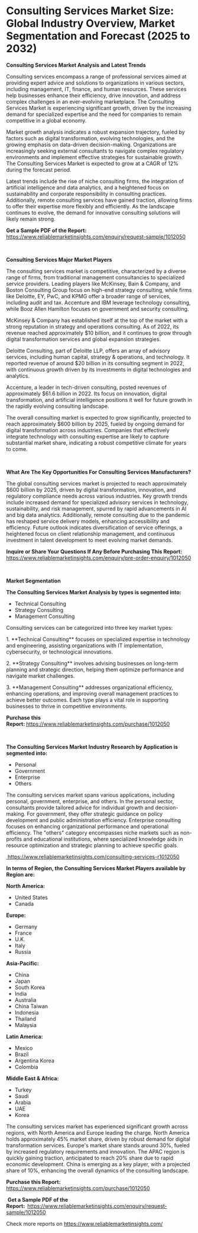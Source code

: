 <p><h1>Consulting Services Market Size: Global Industry Overview, Market Segmentation and Forecast (2025 to 2032)</h1></p><p><strong>Consulting Services Market Analysis and Latest Trends</strong></p>
<p><p>Consulting services encompass a range of professional services aimed at providing expert advice and solutions to organizations in various sectors, including management, IT, finance, and human resources. These services help businesses enhance their efficiency, drive innovation, and address complex challenges in an ever-evolving marketplace. The Consulting Services Market is experiencing significant growth, driven by the increasing demand for specialized expertise and the need for companies to remain competitive in a global economy.</p><p>Market growth analysis indicates a robust expansion trajectory, fueled by factors such as digital transformation, evolving technologies, and the growing emphasis on data-driven decision-making. Organizations are increasingly seeking external consultants to navigate complex regulatory environments and implement effective strategies for sustainable growth. The Consulting Services Market is expected to grow at a CAGR of 12% during the forecast period. </p><p>Latest trends include the rise of niche consulting firms, the integration of artificial intelligence and data analytics, and a heightened focus on sustainability and corporate responsibility in consulting practices. Additionally, remote consulting services have gained traction, allowing firms to offer their expertise more flexibly and efficiently. As the landscape continues to evolve, the demand for innovative consulting solutions will likely remain strong.</p></p>
<p><strong>Get a Sample PDF of the Report:&nbsp;</strong> <a href="https://www.reliablemarketinsights.com/enquiry/request-sample/1012050?utm_campaign=2939&utm_medium=2&utm_source=Github&utm_content=ia&utm_term=06032025&utm_id=consulting-services">https://www.reliablemarketinsights.com/enquiry/request-sample/1012050</a></p>
<p>&nbsp;</p>
<p><strong>Consulting Services Major Market Players</strong></p>
<p><p>The consulting services market is competitive, characterized by a diverse range of firms, from traditional management consultancies to specialized service providers. Leading players like McKinsey, Bain & Company, and Boston Consulting Group focus on high-end strategy consulting, while firms like Deloitte, EY, PwC, and KPMG offer a broader range of services, including audit and tax. Accenture and IBM leverage technology consulting, while Booz Allen Hamilton focuses on government and security consulting.</p><p>McKinsey & Company has established itself at the top of the market with a strong reputation in strategy and operations consulting. As of 2022, its revenue reached approximately $10 billion, and it continues to grow through digital transformation services and global expansion strategies.</p><p>Deloitte Consulting, part of Deloitte LLP, offers an array of advisory services, including human capital, strategy & operations, and technology. It reported revenue of around $20 billion in its consulting segment in 2022, with continuous growth driven by its investments in digital technologies and analytics.</p><p>Accenture, a leader in tech-driven consulting, posted revenues of approximately $61.6 billion in 2022. Its focus on innovation, digital transformation, and artificial intelligence positions it well for future growth in the rapidly evolving consulting landscape.</p><p>The overall consulting market is expected to grow significantly, projected to reach approximately $600 billion by 2025, fueled by ongoing demand for digital transformation across industries. Companies that effectively integrate technology with consulting expertise are likely to capture substantial market share, indicating a robust competitive climate for years to come.</p></p>
<p>&nbsp;</p>
<p><strong>What Are The Key Opportunities For Consulting Services Manufacturers?</strong></p>
<p><p>The global consulting services market is projected to reach approximately $600 billion by 2025, driven by digital transformation, innovation, and regulatory compliance needs across various industries. Key growth trends include increased demand for specialized advisory services in technology, sustainability, and risk management, spurred by rapid advancements in AI and big data analytics. Additionally, remote consulting due to the pandemic has reshaped service delivery models, enhancing accessibility and efficiency. Future outlook indicates diversification of service offerings, a heightened focus on client relationship management, and continuous investment in talent development to meet evolving market demands.</p></p>
<p><strong>Inquire or Share Your Questions If Any Before Purchasing This Report:</strong> <a href="https://www.reliablemarketinsights.com/enquiry/pre-order-enquiry/1012050?utm_campaign=2939&utm_medium=2&utm_source=Github&utm_content=ia&utm_term=06032025&utm_id=consulting-services">https://www.reliablemarketinsights.com/enquiry/pre-order-enquiry/1012050</a></p>
<p>&nbsp;</p>
<p><strong>Market Segmentation</strong></p>
<p><strong>The Consulting Services Market Analysis by types is segmented into:</strong></p>
<p><ul><li>Technical Consulting</li><li>Strategy Consulting</li><li>Management Consulting</li></ul></p>
<p><p>Consulting services can be categorized into three key market types: </p><p>1. **Technical Consulting** focuses on specialized expertise in technology and engineering, assisting organizations with IT implementation, cybersecurity, or technological innovations. </p><p>2. **Strategy Consulting** involves advising businesses on long-term planning and strategic direction, helping them optimize performance and navigate market challenges. </p><p>3. **Management Consulting** addresses organizational efficiency, enhancing operations, and improving overall management practices to achieve better outcomes. Each type plays a vital role in supporting businesses to thrive in competitive environments.</p></p>
<p><strong>Purchase this Report:&nbsp;</strong><a href="https://www.reliablemarketinsights.com/purchase/1012050?utm_campaign=2939&utm_medium=2&utm_source=Github&utm_content=ia&utm_term=06032025&utm_id=consulting-services">https://www.reliablemarketinsights.com/purchase/1012050</a></p>
<p>&nbsp;</p>
<p><strong>The Consulting Services Market Industry Research by Application is segmented into:</strong></p>
<p><ul><li>Personal</li><li>Government</li><li>Enterprise</li><li>Others</li></ul></p>
<p><p>The consulting services market spans various applications, including personal, government, enterprise, and others. In the personal sector, consultants provide tailored advice for individual growth and decision-making. For government, they offer strategic guidance on policy development and public administration efficiency. Enterprise consulting focuses on enhancing organizational performance and operational efficiency. The "others" category encompasses niche markets such as non-profits and educational institutions, where specialized knowledge aids in resource optimization and strategic planning to achieve specific goals.</p></p>
<p><a href="https://www.reliablemarketinsights.com/consulting-services-r1012050?utm_campaign=2939&utm_medium=2&utm_source=Github&utm_content=ia&utm_term=06032025&utm_id=consulting-services">&nbsp;https://www.reliablemarketinsights.com/consulting-services-r1012050</a></p>
<p><strong>In terms of Region, the Consulting Services Market Players available by Region are:</strong></p>
<p>
    <p> <strong> North America: </strong>
        <ul>
            <li>United States</li>
            <li>Canada</li>
        </ul>
        </p> 
    <p> <strong> Europe: </strong>
        <ul>
            <li>Germany</li>
            <li>France</li>
            <li>U.K.</li>
            <li>Italy</li>
            <li>Russia</li>
        </ul>
        </p> 
    <p> <strong> Asia-Pacific: </strong>
        <ul>
            <li>China</li>
            <li>Japan</li>
            <li>South Korea</li>
            <li>India</li>
            <li>Australia</li>
            <li>China Taiwan</li>
            <li>Indonesia</li>
            <li>Thailand</li>
            <li>Malaysia</li>
        </ul>
        </p> 
    <p> <strong> Latin America: </strong>
        <ul>
            <li>Mexico</li>
            <li>Brazil</li>
            <li>Argentina Korea</li>
            <li>Colombia</li>
        </ul>
        </p> 
    <p> <strong> Middle East & Africa: </strong>
        <ul>
            <li>Turkey</li>
            <li>Saudi</li>
            <li>Arabia</li>
            <li>UAE</li>
            <li>Korea</li>
        </ul>
    </p>
    </p>
<p><p>The consulting services market has experienced significant growth across regions, with North America and Europe leading the charge. North America holds approximately 45% market share, driven by robust demand for digital transformation services. Europe's market share stands around 30%, fueled by increased regulatory requirements and innovation. The APAC region is quickly gaining traction, anticipated to reach 20% share due to rapid economic development. China is emerging as a key player, with a projected share of 10%, enhancing the overall dynamics of the consulting landscape.</p></p>
<p><strong>Purchase this Report: </strong><a href="https://www.reliablemarketinsights.com/purchase/1012050?utm_campaign=2939&utm_medium=2&utm_source=Github&utm_content=ia&utm_term=06032025&utm_id=consulting-services">https://www.reliablemarketinsights.com/purchase/1012050</a></p>
<p>&nbsp;<strong>Get a Sample PDF of the Report:&nbsp;&nbsp;</strong><a href="https://www.reliablemarketinsights.com/enquiry/request-sample/1012050?utm_campaign=2939&utm_medium=2&utm_source=Github&utm_content=ia&utm_term=06032025&utm_id=consulting-services">https://www.reliablemarketinsights.com/enquiry/request-sample/1012050</a></p>
<p><strong></strong></p>
<p>Check more reports on <a href="https://www.reliablemarketinsights.com/?utm_campaign=2939&utm_medium=2&utm_source=Github&utm_content=ia&utm_term=06032025&utm_id=consulting-services">https://www.reliablemarketinsights.com/</a></p>